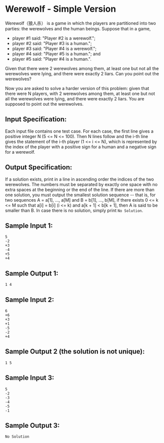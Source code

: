 # Werewolf - Simple Version

Werewolf（狼人杀） is a game in which the players are partitioned into two parties: the werewolves and the human beings. Suppose that in a game,
+ player #1 said: "Player #2 is a werewolf.";
+ player #2 said: "Player #3 is a human.";
+ player #3 said: "Player #4 is a werewolf.";
+ player #4 said: "Player #5 is a human."; and
+ player #5 said: "Player #4 is a human.".

Given that there were 2 werewolves among them, at least one but not all the werewolves were lying, and there were exactly 2 liars. Can you point out the werewolves?

Now you are asked to solve a harder version of this problem: given that there were N players, with 2 werewolves among them, at least one but not all the werewolves were lying, and there were exactly 2 liars. You are supposed to point out the werewolves.

## Input Specification:
Each input file contains one test case. For each case, the first line gives a positive integer N (5 <= N <= 100). Then N lines follow and the i-th line gives the statement of the i-th player (1 <= i <= N), which is represented by the index of the player with a positive sign for a human and a negative sign for a werewolf.

## Output Specification:
If a solution exists, print in a line in ascending order the indices of the two werewolves. The numbers must be separated by exactly one space with no extra spaces at the beginning or the end of the line. If there are more than one solution, you must output the smallest solution sequence -- that is, for two sequences A = a[1], ..., a[M] and B = b[1], ..., b[M], if there exists 0 <= k <= M such that a[i] = b[i] (i <= k) and a[k + 1] < b[k + 1], then A is said to be smaller than B. In case there is no solution, simply print `No Solution`.

## Sample Input 1:
    5
    -2
    +3
    -4
    +5
    +4
## Sample Output 1:
    1 4
## Sample Input 2:
    6
    +6
    +3
    +1
    -5
    -2
    +4
## Sample Output 2 (the solution is not unique):
    1 5
## Sample Input 3:
    5
    -2
    -3
    -4
    -5
    -1
## Sample Output 3:
    No Solution